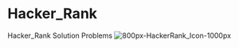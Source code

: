 # Hacker_Rank
Hacker_Rank Solution Problems
![800px-HackerRank_Icon-1000px](https://user-images.githubusercontent.com/111808610/210416349-8b43376c-0e39-4356-96ba-fd3b38412595.png)
